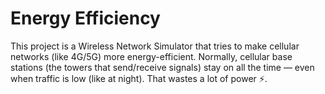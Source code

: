 # Energy Efficiency
This project is a Wireless Network Simulator that tries to make cellular networks (like 4G/5G) more energy-efficient. Normally, cellular base stations (the towers that send/receive signals) stay on all the time — even when traffic is low (like at night). That wastes a lot of power ⚡.
